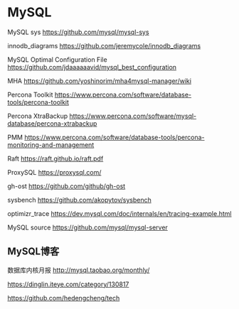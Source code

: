 # MySQL
MySQL sys https://github.com/mysql/mysql-sys

innodb_diagrams https://github.com/jeremycole/innodb_diagrams

MySQL Optimal Configuration File https://github.com/jdaaaaaavid/mysql_best_configuration

MHA https://github.com/yoshinorim/mha4mysql-manager/wiki

Percona Toolkit https://www.percona.com/software/database-tools/percona-toolkit

Percona XtraBackup https://www.percona.com/software/mysql-database/percona-xtrabackup

PMM https://www.percona.com/software/database-tools/percona-monitoring-and-management

Raft https://raft.github.io/raft.pdf

ProxySQL https://proxysql.com/

gh-ost https://github.com/github/gh-ost

sysbench https://github.com/akopytov/sysbench

optimizr_trace https://dev.mysql.com/doc/internals/en/tracing-example.html

MySQL source https://github.com/mysql/mysql-server
  
## MySQL博客

数据库内核月报 http://mysql.taobao.org/monthly/

https://dinglin.iteye.com/category/130817

https://github.com/hedengcheng/tech
